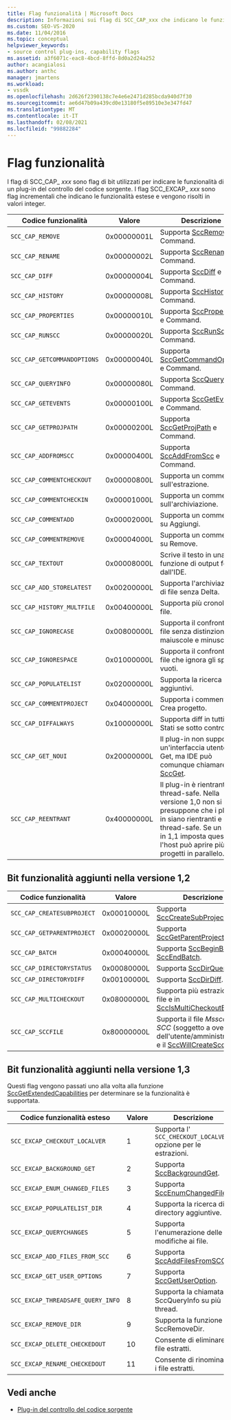 ```yaml
---
title: Flag funzionalità | Microsoft Docs
description: Informazioni sui flag di SCC_CAP_xxx che indicano le funzionalità di un plug-in del controllo del codice sorgente e i flag di SCC_EXCAP_xxx che indicano le funzionalità estese.
ms.custom: SEO-VS-2020
ms.date: 11/04/2016
ms.topic: conceptual
helpviewer_keywords:
- source control plug-ins, capability flags
ms.assetid: a3f6071c-eac8-4bcd-8ffd-8d0a2d24a252
author: acangialosi
ms.author: anthc
manager: jmartens
ms.workload:
- vssdk
ms.openlocfilehash: 2d626f2390138c7e4e6e2471d285bcda940d7f30
ms.sourcegitcommit: ae6d47b09a439cd0e13180f5e89510e3e347fd47
ms.translationtype: MT
ms.contentlocale: it-IT
ms.lasthandoff: 02/08/2021
ms.locfileid: "99882284"
---
```

# <a name="capability-flags"></a>Flag funzionalità
I flag di SCC_CAP_ *xxx* sono flag di bit utilizzati per indicare le funzionalità di un plug-in del controllo del codice sorgente. I flag SCC_EXCAP_ *xxx* sono flag incrementali che indicano le funzionalità estese e vengono risolti in valori integer.

|Codice funzionalità|Valore|Descrizione|
|---------------------|-----------|-----------------|
|`SCC_CAP_REMOVE`|0x00000001L|Supporta [SccRemove](../extensibility/sccremove-function.md) e Command.|
|`SCC_CAP_RENAME`|0x00000002L|Supporta [SccRename](../extensibility/sccrename-function.md) e Command.|
|`SCC_CAP_DIFF`|0x00000004L|Supporta [SccDiff](../extensibility/sccdiff-function.md) e Command.|
|`SCC_CAP_HISTORY`|0x00000008L|Supporta [SccHistory](../extensibility/scchistory-function.md) e Command.|
|`SCC_CAP_PROPERTIES`|0x00000010L|Supporta [SccProperties](../extensibility/sccproperties-function.md) e Command.|
|`SCC_CAP_RUNSCC`|0x00000020L|Supporta [SccRunScc](../extensibility/sccrunscc-function.md) e Command.|
|`SCC_CAP_GETCOMMANDOPTIONS`|0x00000040L|Supporta [SccGetCommandOptions](../extensibility/sccgetcommandoptions-function.md) e Command.|
|`SCC_CAP_QUERYINFO`|0x00000080L|Supporta [SccQueryInfo](../extensibility/sccqueryinfo-function.md) e Command.|
|`SCC_CAP_GETEVENTS`|0x00000100L|Supporta [SccGetEvents](../extensibility/sccgetevents-function.md) e Command.|
|`SCC_CAP_GETPROJPATH`|0x00000200L|Supporta [SccGetProjPath](../extensibility/sccgetprojpath-function.md) e Command.|
|`SCC_CAP_ADDFROMSCC`|0x00000400L|Supporta [SccAddFromScc](../extensibility/sccaddfromscc-function.md) e Command.|
|`SCC_CAP_COMMENTCHECKOUT`|0x00000800L|Supporta un commento sull'estrazione.|
|`SCC_CAP_COMMENTCHECKIN`|0x00001000L|Supporta un commento sull'archiviazione.|
|`SCC_CAP_COMMENTADD`|0x00002000L|Supporta un commento su Aggiungi.|
|`SCC_CAP_COMMENTREMOVE`|0x00004000L|Supporta un commento su Remove.|
|`SCC_CAP_TEXTOUT`|0x00008000L|Scrive il testo in una funzione di output fornita dall'IDE.|
|`SCC_CAP_ADD_STORELATEST`|0x00200000L|Supporta l'archiviazione di file senza Delta.|
|`SCC_CAP_HISTORY_MULTFILE`|0x00400000L|Supporta più cronologia file.|
|`SCC_CAP_IGNORECASE`|0x00800000L|Supporta il confronto di file senza distinzione tra maiuscole e minuscole.|
|`SCC_CAP_IGNORESPACE`|0x01000000L|Supporta il confronto di file che ignora gli spazi vuoti.|
|`SCC_CAP_POPULATELIST`|0x02000000L|Supporta la ricerca di file aggiuntivi.|
|`SCC_CAP_COMMENTPROJECT`|0x04000000L|Supporta i commenti su Crea progetto.|
|`SCC_CAP_DIFFALWAYS`|0x10000000L|Supporta diff in tutti gli Stati se sotto controllo.|
|`SCC_CAP_GET_NOUI`|0x20000000L|Il plug-in non supporta un'interfaccia utente per Get, ma IDE può comunque chiamare [SccGet](../extensibility/sccget-function.md).|
|`SCC_CAP_REENTRANT`|0x40000000L|Il plug-in è rientrante e thread-safe. Nella versione 1,0 non si presuppone che i plug-in siano rientranti e thread-safe. Se un plug-in 1,1 imposta questo bit, l'host può aprire più progetti in parallelo.|

## <a name="capability-bits-added-in-version-12"></a>Bit funzionalità aggiunti nella versione 1,2

|Codice funzionalità|Valore|Descrizione|
|---------------------|-----------|-----------------|
|`SCC_CAP_CREATESUBPROJECT`|0x00010000L|Supporta [SccCreateSubProject](../extensibility/scccreatesubproject-function.md).|
|`SCC_CAP_GETPARENTPROJECT`|0x00020000L|Supporta [SccGetParentProjectPath](../extensibility/sccgetparentprojectpath-function.md).|
|`SCC_CAP_BATCH`|0x00040000L|Supporta [SccBeginBatch](../extensibility/sccbeginbatch-function.md) e [SccEndBatch](../extensibility/sccendbatch-function.md).|
|`SCC_CAP_DIRECTORYSTATUS`|0x00080000L|Supporta [SccDirQueryInfo](../extensibility/sccdirqueryinfo-function.md).|
|`SCC_CAP_DIRECTORYDIFF`|0x00100000L|Supporta [SccDirDiff](../extensibility/sccdirdiff-function.md).|
|`SCC_CAP_MULTICHECKOUT`|0x08000000L|Supporta più estrazioni in un file e in [SccIsMultiCheckoutEnabled](../extensibility/sccismulticheckoutenabled-function.md).|
|`SCC_CAP_SCCFILE`|0x80000000L|Supporta il file *Mssccprj. SCC* (soggetto a override dell'utente/amministratore) e il [SccWillCreateSccFile](../extensibility/sccwillcreatesccfile-function.md).|

## <a name="capability-bits-added-in-version-13"></a>Bit funzionalità aggiunti nella versione 1,3
 Questi flag vengono passati uno alla volta alla funzione [SccGetExtendedCapabilities](../extensibility/sccgetextendedcapabilities-function.md) per determinare se la funzionalità è supportata.

|Codice funzionalità esteso|Valore|Descrizione|
|------------------------------|-----------|-----------------|
|`SCC_EXCAP_CHECKOUT_LOCALVER`|1|Supporta l' `SCC_CHECKOUT_LOCALVER` opzione per le estrazioni.|
|`SCC_EXCAP_BACKGROUND_GET`|2|Supporta [SccBackgroundGet](../extensibility/sccbackgroundget-function.md).|
|`SCC_EXCAP_ENUM_CHANGED_FILES`|3|Supporta [SccEnumChangedFiles](../extensibility/sccenumchangedfiles-function.md).|
|`SCC_EXCAP_POPULATELIST_DIR`|4|Supporta la ricerca di directory aggiuntive.|
|`SCC_EXCAP_QUERYCHANGES`|5|Supporta l'enumerazione delle modifiche ai file.|
|`SCC_EXCAP_ADD_FILES_FROM_SCC`|6|Supporta [SccAddFilesFromSCC](../extensibility/sccaddfilesfromscc-function.md).|
|`SCC_EXCAP_GET_USER_OPTIONS`|7|Supporta [SccGetUserOption](../extensibility/sccgetuseroption-function.md).|
|`SCC_EXCAP_THREADSAFE_QUERY_INFO`|8|Supporta la chiamata a SccQueryInfo su più thread.|
|`SCC_EXCAP_REMOVE_DIR`|9|Supporta la funzione SccRemoveDir.|
|`SCC_EXCAP_DELETE_CHECKEDOUT`|10|Consente di eliminare i file estratti.|
|`SCC_EXCAP_RENAME_CHECKEDOUT`|11|Consente di rinominare i file estratti.|

## <a name="see-also"></a>Vedi anche
- [Plug-in del controllo del codice sorgente](../extensibility/source-control-plug-ins.md)
